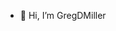 - 👋 Hi, I’m GregDMiller
  

<!---
GregDMiller/GregDMiller is a ✨ special ✨ repository because its `README.md` (this file) appears on your GitHub profile.
You can click the Preview link to take a look at your changes.
--->
